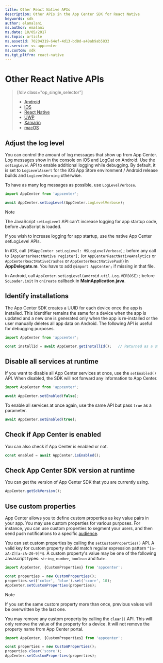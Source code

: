 ```yaml
---
title: Other React Native APIs
description: Other APIs in the App Center SDK for React Native
keywords: sdk
author: elamalani
ms.author: emalani
ms.date: 10/05/2017
ms.topic: article
ms.assetid: 70204319-64ef-4d13-bd8d-a48ab9ab5833
ms.service: vs-appcenter
ms.custom: sdk
ms.tgt_pltfrm: react-native
---
```


# Other React Native APIs

> [!div class="op_single_selector"]
> * [Android](android.md)
> * [iOS](ios.md)
> * [React Native](react-native.md)
> * [UWP](uwp.md)
> * [Xamarin](xamarin.md)
> * [macOS](macos.md)

## Adjust the log level

You can control the amount of log messages that show up from App Center. Log messages show in the console on iOS and LogCat on Android. Use the `setLogLevel` API to enable additional logging while debugging. By default, it is set to `LogLevelAssert` for the iOS App Store environment / Android release builds and `LogLevelWarning` otherwise.

To have as many log messages as possible, use `LogLevelVerbose`.

```javascript
import AppCenter from 'appcenter';

await AppCenter.setLogLevel(AppCenter.LogLevelVerbose);
```

> [!NOTE]
> The JavaScript `setLogLevel` API can't increase logging for app startup code, before JavaScript is loaded.
>
> If you wish to increase logging for app startup, use the native App Center setLogLevel APIs.
>
> In iOS, call `[MSAppCenter setLogLevel: MSLogLevelVerbose];` before any call to `[AppCenterReactNative register];` (or `AppCenterReactNativeAnalytics` or `AppCenterReactNativeCrashes` or `AppCenterReactNativePush`) in **AppDelegate.m**. You have to add `@import AppCenter;` if missing in that file.
>
> In Android, call `AppCenter.setLogLevel(android.util.Log.VERBOSE);` before `SoLoader.init` in `onCreate` callback in **MainApplication.java**.

## Identify installations

The App Center SDK creates a UUID for each device once the app is installed. This identifier remains the same for a device when the app is updated and a new one is generated only when the app is re-installed or the user manually deletes all app data on Android. The following API is useful for debugging purposes.

```javascript
import AppCenter from 'appcenter';

const installId = await AppCenter.getInstallId();   // Returned as a string
```

## Disable all services at runtime

If you want to disable all App Center services at once, use the `setEnabled()` API. When disabled, the SDK will not forward any information to App Center.

```javascript
import AppCenter from 'appcenter';

await AppCenter.setEnabled(false);
```

To enable all services at once again, use the same API but pass `true` as a parameter.

```javascript
await AppCenter.setEnabled(true);
```

## Check if App Center is enabled

You can also check if App Center is enabled or not.

```javascript
const enabled = await AppCenter.isEnabled();
```

## Check App Center SDK version at runtime
 
You can get the version of App Center SDK that you are currently using.
 
```javascript
AppCenter.getSdkVersion();
```

## Use custom properties

App Center allows you to define custom properties as key value pairs in your app. You may use custom properties for various purposes. For instance, you can use custom properties to segment your users, and then send push notifications to a specific [audience](~/push/audiences.md).

You can set custom properties by calling the `setCustomProperties()` API. A valid key for custom property should match regular expression pattern `^[a-zA-Z][a-zA-Z0-9]*$`. A custom property's value may be one of the following Javascript types: `string`, `number`, `boolean` and `Date`. 

```javascript
import AppCenter, {CustomProperties} from 'appcenter';

const properties = new CustomProperties();
properties.set('color', 'blue').set('score', 10);
AppCenter.setCustomProperties(properties);
```

> [!NOTE]
> If you set the same custom property more than once, previous values will be overwritten by the last one.

You may remove any custom property by calling the `clear()` API. This will only remove the value of the property for a device. It will not remove the property name from App Center portal.

```javascript
import AppCenter, {CustomProperties} from 'appcenter';

const properties = new CustomProperties();
properties.clear('score');
AppCenter.setCustomProperties(properties);
```
